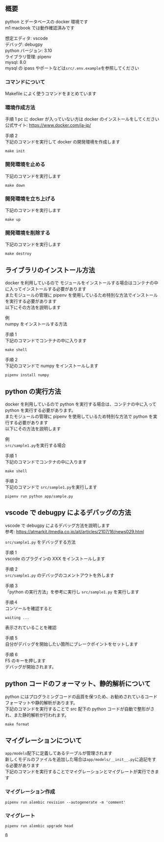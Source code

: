 ## 概要

python とデータベースの docker 環境です  
m1 macbook では動作確認済みです

想定エディタ: vscode  
デバッグ: debugpy  
python バージョン: 3.10  
ライブラリ管理: pipenv  
mysql: 8.0  
mysql の ipass やポートなどは`src/.env.example`を参照してください

### コマンドについて

Makefile によく使うコマンドをまとめています

### 環境作成方法

手順 1
pc に docker が入っていない方は docker のインストールをしてください  
公式サイト: https://www.docker.com/ja-jp/

手順 2  
下記のコマンドを実行して docker の開発環境を作成します

```
make init
```

### 開発環境を止める

下記のコマンドを実行します

```
make down
```

### 開発環境を立ち上げる

下記のコマンドを実行します

```
make up
```

### 開発環境を削除する

下記のコマンドを実行します

```
make destroy
```

## ライブラリのインストール方法

docker を利用しているので モジュールをインストールする場合はコンテナの中に入ってインストールする必要があります  
またモジュールの管理に pipenv を使用しているため特別な方法でインストールを実行する必要があります  
以下にその方法を説明します

例  
numpy をインストールする方法

手順 1  
下記のコマンドでコンテナの中に入ります

```
make shell
```

手順 2  
下記のコマンドで numpy をインストールします

```
pipenv install numpy
```

## python の実行方法

docker を利用しているので python を実行する場合は、コンテナの中に入って python を実行する必要があります。  
またモジュールの管理に pipenv を使用しているため特別な方法で python を実行する必要があります  
以下にその方法を説明します

例  
`src/sample1.py`を実行する場合

手順 1  
下記のコマンドでコンテナの中に入ります

```
make shell
```

手順 2  
下記のコマンドで `src/sample1.py`を実行します

```
pipenv run python app/sample.py
```

## vscode で debugpy によるデバッグの方法

vscode で debugpy によるデバッグ方法を説明します  
参考: https://atmarkit.itmedia.co.jp/ait/articles/2107/16/news029.html

`src/sample1.py` をデバッグする方法

手順 1  
vscode のプラグインの XXX をインストールします

手順 2  
`src/sample1.py` のデバッグのコメントアウトを外します

手順 3  
「python の実行方法」を参考に実行し `src/sample1.py` を実行します

手順４  
コンソールを確認すると

```
waiting ...
```

表示されていることを確認

手順 5  
自分がデバッグを開始したい箇所にブレークポイントをセットします

手順 6  
F5 のキーを押します  
デバッグが開始されます。

## python コードのフォーマット、静的解析について

python にはプログラミングコードの品質を保つため、お勧めされているコードフォーマットや静的解析があります。  
下記のコマンドを実行することで src 配下の python コードが自動で整形がされ、また静的解析が行われます。

```
make format
```

## マイグレーションについて

`app/models`配下に定義してあるテーブルが管理されます  
新しくモデルのファイルを追加した場合は`app/models/__init__.py`に追記をする必要があります  
下記のコマンドを実行することでマイグレーションとマイグレートが実行できます

### マイグレーション作成

```
pipenv run alembic revision --autogenerate -m 'comment'
```

### マイグレート

```
pipenv run alembic upgrade head
```

ß
